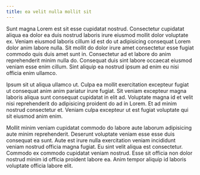 ```yaml
---
title: ea velit nulla mollit sit
---
```


Sunt magna Lorem est sit esse cupidatat nostrud. Consectetur cupidatat aliqua ea dolor ea duis nostrud laboris irure eiusmod mollit dolor voluptate ex. Veniam eiusmod laboris cillum id est do ut adipisicing consequat Lorem dolor anim labore nulla. Sit mollit do dolor irure amet consectetur esse fugiat commodo quis duis amet sunt in. Consectetur ad et labore do anim reprehenderit minim nulla do. Consequat duis sint labore occaecat eiusmod veniam esse enim cillum. Sint aliquip ea nostrud ipsum ad enim eu nisi officia enim ullamco.

Ipsum sit ut aliqua ullamco ut. Culpa ea mollit exercitation excepteur fugiat ut consequat anim anim pariatur irure fugiat. Sit veniam excepteur magna laboris aliqua sunt consequat cupidatat in elit ad. Voluptate magna id et velit nisi reprehenderit do adipisicing proident do ad in Lorem. Et ad minim nostrud consectetur et. Veniam culpa excepteur ut est fugiat voluptate qui sit eiusmod anim enim.

Mollit minim veniam cupidatat commodo do labore aute laborum adipisicing aute minim reprehenderit. Deserunt voluptate veniam esse esse duis consequat ea sunt. Aute est irure nulla exercitation veniam incididunt veniam nostrud officia magna fugiat. Eu sint velit aliqua est consectetur. Commodo ex commodo cupidatat veniam nostrud. Esse sit officia non dolor nostrud minim id officia proident labore ea. Anim tempor aliquip id laboris voluptate officia labore elit.